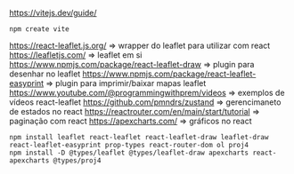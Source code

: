 https://vitejs.dev/guide/

```batch
npm create vite
```

https://react-leaflet.js.org/ => wrapper do leaflet para utilizar com react
https://leafletjs.com/ => leaflet em si
https://www.npmjs.com/package/react-leaflet-draw => plugin para desenhar no leaflet
https://www.npmjs.com/package/react-leaflet-easyprint => plugin para imprimir/baixar mapas leaflet
https://www.youtube.com/@programmingwithprem/videos => exemplos de vídeos react-leaflet
https://github.com/pmndrs/zustand => gerencimaneto de estados no react
https://reactrouter.com/en/main/start/tutorial => paginação com react
https://apexcharts.com/ => gráficos no react

```batch
npm install leaflet react-leaflet react-leaflet-draw leaflet-draw react-leaflet-easyprint prop-types react-router-dom ol proj4
npm install -D @types/leaflet @types/leaflet-draw apexcharts react-apexcharts @types/proj4
```
